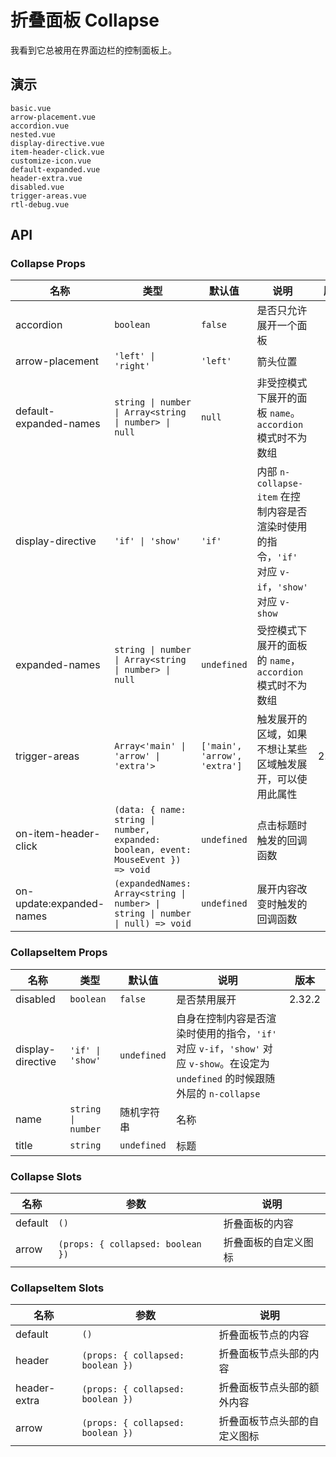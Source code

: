 # 折叠面板 Collapse

我看到它总被用在界面边栏的控制面板上。

## 演示

```demo
basic.vue
arrow-placement.vue
accordion.vue
nested.vue
display-directive.vue
item-header-click.vue
customize-icon.vue
default-expanded.vue
header-extra.vue
disabled.vue
trigger-areas.vue
rtl-debug.vue
```

## API

### Collapse Props

| 名称 | 类型 | 默认值 | 说明 | 版本 |
| --- | --- | --- | --- | --- |
| accordion | `boolean` | `false` | 是否只允许展开一个面板 |  |
| arrow-placement | `'left' \| 'right'` | `'left'` | 箭头位置 |  |
| default-expanded-names | `string \| number \| Array<string \| number> \| null` | `null` | 非受控模式下展开的面板 `name`。`accordion` 模式时不为数组 |  |
| display-directive | `'if' \| 'show'` | `'if'` | 内部 `n-collapse-item` 在控制内容是否渲染时使用的指令，`'if'` 对应 `v-if`，`'show'` 对应 `v-show` |  |
| expanded-names | `string \| number \| Array<string \| number> \| null` | `undefined` | 受控模式下展开的面板的 `name`，`accordion` 模式时不为数组 |  |
| trigger-areas | `Array<'main' \| 'arrow' \| 'extra'>` | `['main', 'arrow', 'extra']` | 触发展开的区域，如果不想让某些区域触发展开，可以使用此属性 | 2.37.1 |
| on-item-header-click | `(data: { name: string \| number, expanded: boolean, event: MouseEvent }) => void` | `undefined` | 点击标题时触发的回调函数 |  |
| on-update:expanded-names | `(expandedNames: Array<string \| number> \| string \| number \| null) => void` | `undefined` | 展开内容改变时触发的回调函数 |  |

### CollapseItem Props

| 名称 | 类型 | 默认值 | 说明 | 版本 |
| --- | --- | --- | --- | --- |
| disabled | `boolean` | `false` | 是否禁用展开 | 2.32.2 |
| display-directive | `'if' \| 'show'` | `undefined` | 自身在控制内容是否渲染时使用的指令，`'if'` 对应 `v-if`，`'show'` 对应 `v-show`。在设定为 `undefined` 的时候跟随外层的 `n-collapse` |  |
| name | `string \| number` | 随机字符串 | 名称 |  |
| title | `string` | `undefined` | 标题 |  |

### Collapse Slots

| 名称    | 参数                              | 说明                 |
| ------- | --------------------------------- | -------------------- |
| default | `()`                              | 折叠面板的内容       |
| arrow   | `(props: { collapsed: boolean })` | 折叠面板的自定义图标 |

### CollapseItem Slots

| 名称 | 参数 | 说明 |
| --- | --- | --- |
| default | `()` | 折叠面板节点的内容 |
| header | `(props: { collapsed: boolean })` | 折叠面板节点头部的内容 |
| header-extra | `(props: { collapsed: boolean })` | 折叠面板节点头部的额外内容 |
| arrow | `(props: { collapsed: boolean })` | 折叠面板节点头部的自定义图标 |
